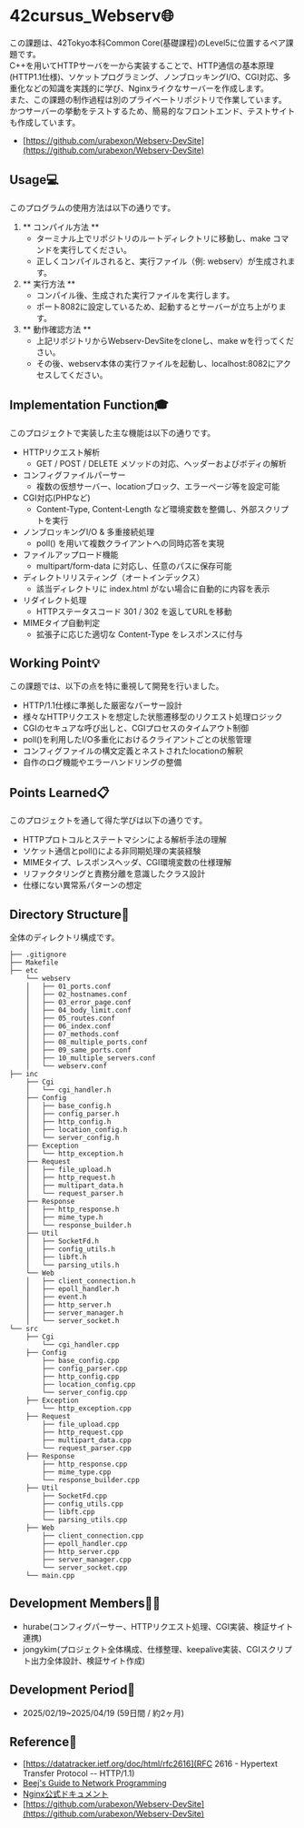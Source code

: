 # 42cursus_Webserv🌐

この課題は、42Tokyo本科Common Core(基礎課程)のLevel5に位置するペア課題です。<br>
C++を用いてHTTPサーバを一から実装することで、HTTP通信の基本原理(HTTP1.1仕様)、ソケットプログラミング、ノンブロッキングI/O、CGI対応、多重化などの知識を実践的に学び、Nginxライクなサーバーを作成します。<br>
また、この課題の制作過程は別のプライベートリポジトリで作業しています。<br>
かつサーバーの挙動をテストするため、簡易的なフロントエンド、テストサイトも作成しています。

- [https://github.com/urabexon/Webserv-DevSite](https://github.com/urabexon/Webserv-DevSite)

## Usage💻
このプログラムの使用方法は以下の通りです。
1.  ** コンパイル方法 **
    - ターミナル上でリポジトリのルートディレクトリに移動し、make コマンドを実行してください。
    - 正しくコンパイルされると、実行ファイル（例: webserv）が生成されます。
2.  ** 実行方法 **
    - コンパイル後、生成された実行ファイルを実行します。
    - ポート8082に設定しているため、起動するとサーバーが立ち上がります。
3.  ** 動作確認方法 **
    - 上記リポジトリからWebserv-DevSiteをcloneし、make wを行ってください。
    - その後、webserv本体の実行ファイルを起動し、localhost:8082にアクセスしてください。

## Implementation Function🎓
このプロジェクトで実装した主な機能は以下の通りです。

- HTTPリクエスト解析
  - GET / POST / DELETE メソッドの対応、ヘッダーおよびボディの解析
- コンフィグファイルパーサー
  - 複数の仮想サーバー、locationブロック、エラーページ等を設定可能
- CGI対応(PHPなど)
  - Content-Type, Content-Length など環境変数を整備し、外部スクリプトを実行
- ノンブロッキングI/O & 多重接続処理
  - poll() を用いて複数クライアントへの同時応答を実現
- ファイルアップロード機能
  - multipart/form-data に対応し、任意のパスに保存可能
- ディレクトリリスティング（オートインデックス）
  - 該当ディレクトリに index.html がない場合に自動的に内容を表示
- リダイレクト処理
  - HTTPステータスコード 301 / 302 を返してURLを移動
- MIMEタイプ自動判定
  - 拡張子に応じた適切な Content-Type をレスポンスに付与

## Working Point💡
この課題では、以下の点を特に重視して開発を行いました。

- HTTP/1.1仕様に準拠した厳密なパーサー設計
- 様々なHTTPリクエストを想定した状態遷移型のリクエスト処理ロジック
- CGIのセキュアな呼び出しと、CGIプロセスのタイムアウト制御
- poll()を利用したI/O多重化におけるクライアントごとの状態管理
- コンフィグファイルの構文定義とネストされたlocationの解釈
- 自作のログ機能やエラーハンドリングの整備

## Points Learned📋
このプロジェクトを通して得た学びは以下の通りです。

- HTTPプロトコルとステートマシンによる解析手法の理解
- ソケット通信とpoll()による非同期処理の実装経験
- MIMEタイプ、レスポンスヘッダ、CGI環境変数の仕様理解
- リファクタリングと責務分離を意識したクラス設計
- 仕様にない異常系パターンの想定

## Directory Structure🌲
全体のディレクトリ構成です。

```
├── .gitignore
├── Makefile
├── etc
    └── webserv
    │   ├── 01_ports.conf
    │   ├── 02_hostnames.conf
    │   ├── 03_error_page.conf
    │   ├── 04_body_limit.conf
    │   ├── 05_routes.conf
    │   ├── 06_index.conf
    │   ├── 07_methods.conf
    │   ├── 08_multiple_ports.conf
    │   ├── 09_same_ports.conf
    │   ├── 10_multiple_servers.conf
    │   └── webserv.conf
├── inc
    ├── Cgi
    │   └── cgi_handler.h
    ├── Config
    │   ├── base_config.h
    │   ├── config_parser.h
    │   ├── http_config.h
    │   ├── location_config.h
    │   └── server_config.h
    ├── Exception
    │   └── http_exception.h
    ├── Request
    │   ├── file_upload.h
    │   ├── http_request.h
    │   ├── multipart_data.h
    │   └── request_parser.h
    ├── Response
    │   ├── http_response.h
    │   ├── mime_type.h
    │   └── response_builder.h
    ├── Util
    │   ├── SocketFd.h
    │   ├── config_utils.h
    │   ├── libft.h
    │   └── parsing_utils.h
    └── Web
    │   ├── client_connection.h
    │   ├── epoll_handler.h
    │   ├── event.h
    │   ├── http_server.h
    │   ├── server_manager.h
    │   └── server_socket.h
└── src
    ├── Cgi
        └── cgi_handler.cpp
    ├── Config
        ├── base_config.cpp
        ├── config_parser.cpp
        ├── http_config.cpp
        ├── location_config.cpp
        └── server_config.cpp
    ├── Exception
        └── http_exception.cpp
    ├── Request
        ├── file_upload.cpp
        ├── http_request.cpp
        ├── multipart_data.cpp
        └── request_parser.cpp
    ├── Response
        ├── http_response.cpp
        ├── mime_type.cpp
        └── response_builder.cpp
    ├── Util
        ├── SocketFd.cpp
        ├── config_utils.cpp
        ├── libft.cpp
        └── parsing_utils.cpp
    ├── Web
        ├── client_connection.cpp
        ├── epoll_handler.cpp
        ├── http_server.cpp
        ├── server_manager.cpp
        └── server_socket.cpp
    └── main.cpp
```


## Development Members🧑‍💻
- hurabe(コンフィグパーサー、HTTPリクエスト処理、CGI実装、検証サイト連携)
- jongykim(プロジェクト全体構成、仕様整理、keepalive実装、CGIスクリプト出力全体設計、検証サイト作成)

## Development Period📅
- 2025/02/19~2025/04/19 (59日間 / 約2ヶ月)

## Reference🔖
- [https://datatracker.ietf.org/doc/html/rfc2616](RFC 2616 - Hypertext Transfer Protocol -- HTTP/1.1)
- [Beej's Guide to Network Programming](https://beej.us/guide/bgnet/)
- [Nginx公式ドキュメント](https://nginx.org/en/docs/)
- [https://github.com/urabexon/Webserv-DevSite](https://github.com/urabexon/Webserv-DevSite)